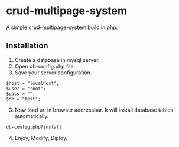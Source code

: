 # crud-multipage-system
A simple crud-multipage-system build in php. 

## Installation

1. Create a database in mysql server.
2. Open db-config.php file.
3. Save your server configuration.

```
$host = "localhost";
$user = "root";
$pass = "";
$db = "test";
```

3. Now load url in browser addressbar. It will install database tables automatically.

```
db-config.php?install
```

4. Enjoy, Modify, Diploy.
